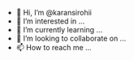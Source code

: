 - 👋 Hi, I’m @karansirohii
- 👀 I’m interested in ...
- 🌱 I’m currently learning ...
- 💞️ I’m looking to collaborate on ...
- 📫 How to reach me ...

<!---
karansirohii/karansirohii is a ✨ special ✨ repository because its `README.md` (this file) appears on your GitHub profile.
You can click the Preview link to take a look at your changes.
--->
